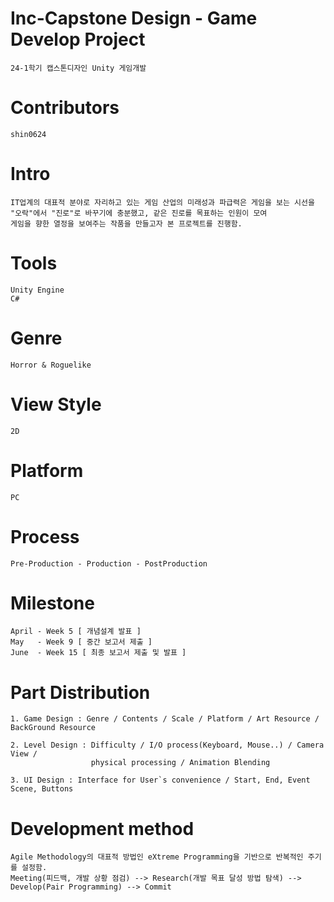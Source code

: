 # Inc-Capstone Design - Game Develop Project
    24-1학기 캡스톤디자인 Unity 게임개발

# Contributors
    shin0624



# Intro
    IT업계의 대표적 분야로 자리하고 있는 게임 산업의 미래성과 파급력은 게임을 보는 시선을
    "오락"에서 "진로"로 바꾸기에 충분했고, 같은 진로를 목표하는 인원이 모여 
    게임을 향한 열정을 보여주는 작품을 만들고자 본 프로젝트를 진행함.


# Tools
    Unity Engine
    C#

# Genre
    Horror & Roguelike

# View Style
    2D

# Platform
    PC

# Process
    Pre-Production - Production - PostProduction

# Milestone
    April - Week 5 [ 개념설계 발표 ]
    May   - Week 9 [ 중간 보고서 제출 ]
    June  - Week 15 [ 최종 보고서 제출 및 발표 ]

# Part Distribution
    1. Game Design : Genre / Contents / Scale / Platform / Art Resource / BackGround Resource

    2. Level Design : Difficulty / I/O process(Keyboard, Mouse..) / Camera View /
                      physical processing / Animation Blending
                      
    3. UI Design : Interface for User`s convenience / Start, End, Event Scene, Buttons

# Development method
    Agile Methodology의 대표적 방법인 eXtreme Programming을 기반으로 반복적인 주기를 설정함. 
    Meeting(피드백, 개발 상황 점검) --> Research(개발 목표 달성 방법 탐색) --> Develop(Pair Programming) --> Commit 
